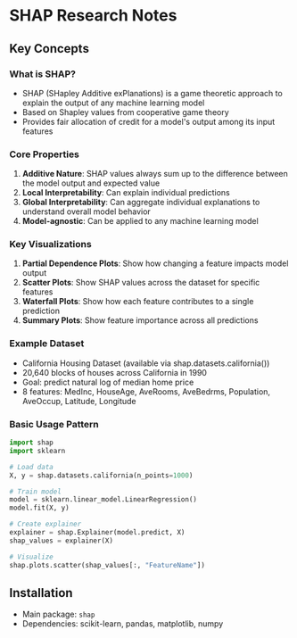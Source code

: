 # SHAP Research Notes

## Key Concepts

### What is SHAP?
- SHAP (SHapley Additive exPlanations) is a game theoretic approach to explain the output of any machine learning model
- Based on Shapley values from cooperative game theory
- Provides fair allocation of credit for a model's output among its input features

### Core Properties
1. **Additive Nature**: SHAP values always sum up to the difference between the model output and expected value
2. **Local Interpretability**: Can explain individual predictions
3. **Global Interpretability**: Can aggregate individual explanations to understand overall model behavior
4. **Model-agnostic**: Can be applied to any machine learning model

### Key Visualizations
1. **Partial Dependence Plots**: Show how changing a feature impacts model output
2. **Scatter Plots**: Show SHAP values across the dataset for specific features
3. **Waterfall Plots**: Show how each feature contributes to a single prediction
4. **Summary Plots**: Show feature importance across all predictions

### Example Dataset
- California Housing Dataset (available via shap.datasets.california())
- 20,640 blocks of houses across California in 1990
- Goal: predict natural log of median home price
- 8 features: MedInc, HouseAge, AveRooms, AveBedrms, Population, AveOccup, Latitude, Longitude

### Basic Usage Pattern
```python
import shap
import sklearn

# Load data
X, y = shap.datasets.california(n_points=1000)

# Train model
model = sklearn.linear_model.LinearRegression()
model.fit(X, y)

# Create explainer
explainer = shap.Explainer(model.predict, X)
shap_values = explainer(X)

# Visualize
shap.plots.scatter(shap_values[:, "FeatureName"])
```

## Installation
- Main package: `shap`
- Dependencies: scikit-learn, pandas, matplotlib, numpy


